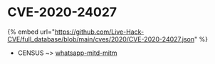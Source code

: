 # CVE-2020-24027
{% embed url="https://github.com/Live-Hack-CVE/full_database/blob/main/cves/2020/CVE-2020-24027.json" %}

* CENSUS ~> [whatsapp-mitd-mitm](https://www.alice-snow.ru/2020/database/cve-2020-24027/whatsapp-mitd-mitm-census)